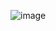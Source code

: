 ![image](https://github.com/vesturo/stupidly-overcomplicated-social-page/assets/37129099/6e5cee6c-739b-4e2a-bdf5-86e3f0171497)

